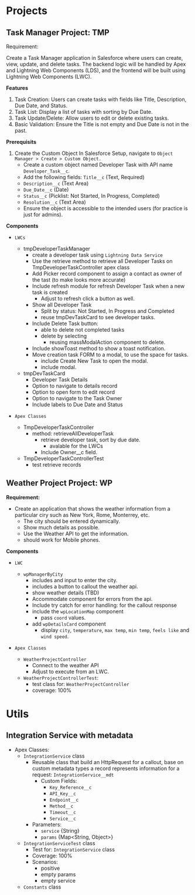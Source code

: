 # Projects

## Task Manager Project: TMP

Requirement:

Create a Task Manager application in Salesforce where users can create, view, update, and delete tasks. The backend logic will be handled by Apex and Lightning Web Components (LDS), and the frontend will be built using Lightning Web Components (LWC).

**Features**
1. Task Creation: Users can create tasks with fields like Title, Description, Due Date, and Status.
2. Task List: Display a list of tasks with sorting by Due Date.
3. Task Update/Delete: Allow users to edit or delete existing tasks.
4. Basic Validation: Ensure the Title is not empty and Due Date is not in the past.


**Prerequisits**
1. Create the Custom Object In Salesforce Setup, navigate to `Object Manager > Create > Custom Object.`
    - Create a custom object named Developer Task with API name `Developer_Task__c`.
    - Add the following fields: `Title__c` (Text, Required)
    - `Description__c` (Text Area)
    - `Due_Date__c` (Date)
    - `Status__c` (Picklist: Not Started, In Progress, Completed)
    - `Resolution__c` (Text Area)
    - Ensure the object is accessible to the intended users (for practice is just for admins).

**Components**
- `LWCs`
    - tmpDeveloperTaskManager
        - create a developer task using `Lightning Data Service`
        - Use the retrieve method to retrieve all Developer Tasks on TmpDeveloperTaskController apex class
        - Add Picker record component to assign a contact as owner of the tast (to make looks more accurate)
        - Include refresh module for refresh Developer Task when a new task is created
            - Adjust to refresh click a button as well.
        - Show all Developer Task
            - Split by status: Not Started, In Progress and Completed
            - reuse tmpDevTaskCard to see developer tasks.
        - Include Delete Task button:
            - able to delete not completed tasks
            - delete by selecting
                - reusing massModalAction component to delete.
        - Include showToast method to show a toast notification.
        - Move creation task FORM to a modal, to use the space for tasks.
            - include Create New Task to open the modal.
            - include modal.
    - tmpDevTaskCard
        - Developer Task Details
        - Option to navigate to details record
        - Option to open form to edit record
        - Option to navigate to the Task Owner
        - Include labels to Due Date and Status

- `Apex Classes`
    - TmpDeveloperTaskController
        - method: retrieveAllDeveloperTask
            - retrieve developer task, sort by due date.
                - avalable for the LWCs
            - Include Owner__c field.
    - TmpDeveloperTaskControllerTest
        - test retrieve records

## Weather Project Project: WP

**Requirement:**

* Create an application that shows the weather information from a particular ciry such as New York, Rome, Monterrey, etc.
    - The city should be entered dynamically.
    - Show much details as possible.
    - Use the Weather API to get the information.
    - should work for Mobile phones.

**Components**
* `LWC`
    - `wpManagerByCity`
        - includes and input to enter the city.
        - includes a button to callout the weather api.
        - show weather details (TBD)
        - Accommodate component for errors from the api.
        - Include try catch for error handling: for the callout response
        - include the `wpLocationMap` component
            - pass `coord` values.
        - add `wpDetailsCard` component
            - display `city`, `temperature`, `max temp`, `min temp`, `feels like` and `wind speed`.

* `Apex Classes`
    - `WeatherProjectController`
        - Connect to the weather API
        - Adjust to execute from an LWC.
    - `WeatherProjectControllerTest`:
        - test class for: `WeatherProjectController`
        - coverage: 100%

# Utils
## Integration Service with metadata
- Apex Classes:
    - `IntegrationService` class
        - Reusable class that build an HttpRequest for a callout, base on custom metadata types a record represents information for a request: `IntegrationService__mdt`
            - Custom Fields:
                - `Key_Reference__c`
                - `API_Key__c`
                - `Endpoint__c`
                - `Method__c`
                - `Timeout__c`
                - `Service__c`
        - Parameters:
            - `service` {String}
            - `params` {Map<String, Object>}
    - `IntegrationServiceTest` class
        - Test for: `IntegrationService` class
        - Coverage: 100%
        - Scenarios:
            - positive
            - empty params
            - empty service
    - `Constants` class